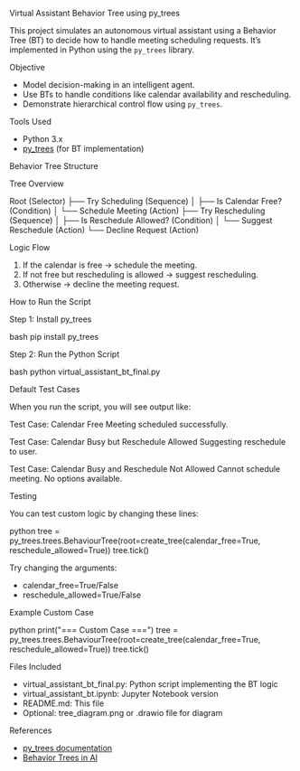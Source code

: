
Virtual Assistant Behavior Tree using py_trees

This project simulates an autonomous virtual assistant using a Behavior Tree (BT) to decide how to handle meeting scheduling requests. It’s implemented in Python using the `py_trees` library.


Objective

- Model decision-making in an intelligent agent.
- Use BTs to handle conditions like calendar availability and rescheduling.
- Demonstrate hierarchical control flow using `py_trees`.



Tools Used

- Python 3.x
- [py_trees](https://py-trees.readthedocs.io/en/devel/) (for BT implementation)


Behavior Tree Structure

Tree Overview


Root (Selector)
├── Try Scheduling (Sequence)
│   ├── Is Calendar Free? (Condition)
│   └── Schedule Meeting (Action)
├── Try Rescheduling (Sequence)
│   ├── Is Reschedule Allowed? (Condition)
│   └── Suggest Reschedule (Action)
└── Decline Request (Action)


Logic Flow

1. If the calendar is free → schedule the meeting.
2. If not free but rescheduling is allowed → suggest rescheduling.
3. Otherwise → decline the meeting request.


How to Run the Script

Step 1: Install py_trees

bash
pip install py_trees


Step 2: Run the Python Script

bash
python virtual_assistant_bt_final.py


Default Test Cases

When you run the script, you will see output like:

Test Case: Calendar Free
Meeting scheduled successfully.

Test Case: Calendar Busy but Reschedule Allowed
Suggesting reschedule to user.

Test Case: Calendar Busy and Reschedule Not Allowed
Cannot schedule meeting. No options available.


Testing

You can test custom logic by changing these lines:

python
tree = py_trees.trees.BehaviourTree(root=create_tree(calendar_free=True, reschedule_allowed=True))
tree.tick()


Try changing the arguments:

- calendar_free=True/False
- reschedule_allowed=True/False

Example Custom Case

python
print("=== Custom Case ===")
tree = py_trees.trees.BehaviourTree(root=create_tree(calendar_free=True, reschedule_allowed=True))
tree.tick()

Files Included

- virtual_assistant_bt_final.py: Python script implementing the BT logic
- virtual_assistant_bt.ipynb: Jupyter Notebook version
- README.md: This file
- Optional: tree_diagram.png or .drawio file for diagram 


References

- [py_trees documentation](https://py-trees.readthedocs.io/en/devel/)
- [Behavior Trees in AI](https://en.wikipedia.org/wiki/Behavior_tree_(artificial_intelligence,_robotics_and_control))


